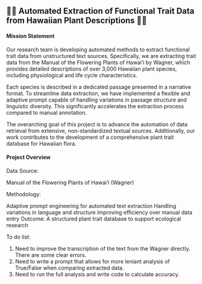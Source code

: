 ## 🌿🌿 Automated Extraction of Functional Trait Data from Hawaiian Plant Descriptions 🌿🌿
#### Mission Statement
Our research team is developing automated methods to extract functional trait data from unstructured text sources. Specifically, we are extracting trait data from the Manual of the Flowering Plants of Hawai‘i by Wagner, which provides detailed descriptions of over 3,000 Hawaiian plant species, including physiological and life cycle characteristics.

Each species is described in a dedicated passage presented in a narrative format. To streamline data extraction, we have implemented a flexible and adaptive prompt capable of handling variations in passage structure and linguistic diversity. This significantly accelerates the extraction process compared to manual annotation.

The overarching goal of this project is to advance the automation of data retrieval from extensive, non-standardized textual sources. Additionally, our work contributes to the development of a comprehensive plant trait database for Hawaiian flora.

#### Project Overview
Data Source: 

Manual of the Flowering Plants of Hawai‘i (Wagner)

Methodology:

Adaptive prompt engineering for automated text extraction
Handling variations in language and structure
Improving efficiency over manual data entry
Outcome: A structured plant trait database to support ecological research

To do list:
1. Need to improve the transcription of the text from the Wagner directly. There are some clear errors. 
2. Need to write a prompt that allows for more leniant analysis of True/False when comparing extracted data.
3. Need to run the full analysis and write code to calculate accuracy. 
